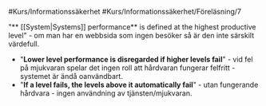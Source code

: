 #Kurs/Informationssäkerhet #Kurs/Informationssäkerhet/Föreläsning/7 

"** [[System|Systems]] performance** is defined at the highest productive level" - om man har en webbsida som ingen besöker så är den inte särskilt värdefull.
- "**Lower level performance is disregarded if higher levels fail**" - vid fel på mjukvaran spelar det ingen roll att hårdvaran fungerar felfritt -  systemet är ändå oanvändbart.
- "**If a level fails, the levels above it automatically fail**" - utan fungerande hårdvara - ingen användning av tjänsten/mjukvaran.